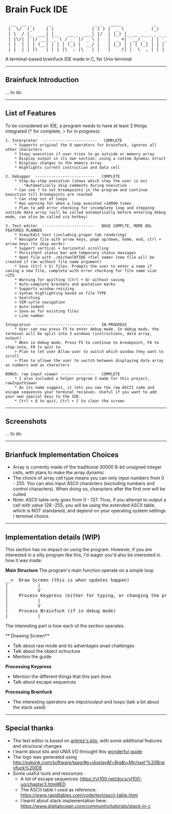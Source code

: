 # Brain Fuck IDE
<pre>
  __  __ _      _                _ _   ____            _        __            _      _____ _____  ______ 
 |  \/  (_)    | |              | ( ) |  _ \          (_)      / _|          | |    |_   _|  __ \|  ____|
 | \  / |_  ___| |__   __ _  ___| |/  | |_) |_ __ __ _ _ _ __ | |_ _   _  ___| | __   | | | |  | | |__   
 | |\/| | |/ __| '_ \ / _` |/ _ \ |   |  _ <| '__/ _` | | '_ \|  _| | | |/ __| |/ /   | | | |  | |  __|  
 | |  | | | (__| | | | (_| |  __/ |   | |_) | | | (_| | | | | | | | |_| | (__|   <   _| |_| |__| | |____ 
 |_|  |_|_|\___|_| |_|\__,_|\___|_|   |____/|_|  \__,_|_|_| |_|_|  \__,_|\___|_|\_\ |_____|_____/|______|
</pre>                                                                                                        
                                                                                                         

A terminal-based brainfuck IDE made in C, for Unix terminal

-----------------------------------------------------------------------------------------------------------------------------------------------------------------------
Brainfuck Introduction
-----------------------------------------------------------------------------------------------------------------------------------------------------------------------
... to do

-----------------------------------------------------------------------------------------------------------------------------------------------------------------------
List of Features
-----------------------------------------------------------------------------------------------------------------------------------------------------------------------
To be considered an IDE, a program needs to have at least 3 things integrated (* for complete, > for in progress):

    1. Interpreter  ------------------------   COMPLETE
        * Supports original the 8 operators for brainfuck, ignores all other characters
        * Stops execution if user tries to go outside or memory array
        * Display output in its own section, using a custom dynamic struct
        * Displays changes to the memory array
        * Highlights current instruction and data cell
        
    2. Debugger  --------------------------   COMPLETE
        * Step-by-step execution (shows which step the user is on)
            *Automatically skip comments during execution
        * Can use ? to set breakpoints in the program and continue exeuction till breakpoints are reached
        * Can step out of loops
        * Has warning for when a loop executed >10000 times
        > Plan to add error checking for incomplete loop and stepping outside data array (will be called automatically before entering debug mode, can also be called via hotkey)
        
    3. Text editor  -----------------------   BASE COMPLTE, MORE QOL FEATURES PLANNED
        * View/Edit text (includnig proper tab rendering)
        * Navigate file with arrow keys, page up/down, home, end, ctrl + arrow keys (to skip words)
        * Support vertical + horizontal scrolling
        * Persistent status bar and temporary status messages
        * Open file with ./michaelBfIDE <fiel name> (new file will be created if ran without file name argument)
        * Save (Ctrl + S) files. Prompts the user to enter a name if saving a new file, complete with error checking for file name size >255
        * Warning for quitting (Ctrl + Q) without saving
        * Auto-complete brackets and quotation marks
        * Supports window-reiszing
        > Syntax highlighting based on file TYPE
        > Searching
        > VIM-sytle navigation
        > Auto-indent
        > Save-as for existing files
        > Line number
        
    Integration  --------------------------   IN-PROGRESS
        * User can now press F5 to enter debug mode. In debug mode, the terminal will be split into 3 windows (instructions, data array, output)
        * When in debug mode. Press F5 to continue to breakpoint, F6 to step-into, F8 to quit to 
        > Plan to let user Allow user to switch which window they want to scroll
        > Plan to allowe the user to switch between displaying data array as numbers and as characters
    
    BONUS: raw input viewer ---------------   COMPLETE
        * I also included a helper program I made for this project, rawInputViewer
        * As its name suggest, it lets you see the raw ASCII code and escape sequences your terminal recieves. Useful if you want to add your own special keys to the IDE. 
        * Ctrl + Q to quit, Ctrl + C to clear the screen
        
-----------------------------------------------------------------------------------------------------------------------------------------------------------------------
Screenshots
-----------------------------------------------------------------------------------------------------------------------------------------------------------------------
... to do

-----------------------------------------------------------------------------------------------------------------------------------------------------------------------
Brianfuck Implementation Choices
-----------------------------------------------------------------------------------------------------------------------------------------------------------------------
- Array is currently made of the traditional 30000 8-bit unsigned integer cells, with plans to make the array dynamic
- The choice of array cell type means you can only input numbers from 0 - 255. You can also input ASCII characters (excluding numbers and control characters). When doing so, characters after the first one will be culled. 
- Note: ASCII table only goes from 0 - 127. Thus, if you attempt to output a cell with value 128 -255, you will be using the extended ASCII table, which is NOT standareid, and depend on your operating system settings / terminal choice. 

-----------------------------------------------------------------------------------------------------------------------------------------------------------------------
Implementation details (WIP)
-----------------------------------------------------------------------------------------------------------------------------------------------------------------------
This section has no impact on using the program. However, if you are interested in a silly program like this, I'd wager you'd also be interested in how it was made.

**Main Structure**
The program's main function operate on a simple loop
<pre>
__>  Draw Screen (this is when updates happen)
|           |
|           V
|    Process Keypress (either for typing, or changing the program's mode)
|           |
|           V
|    Process Brainfuck (if in debug mode)
|___________|
</pre>

The interesting part is how each of the section operates. 

** Drawing Screen**
- Talk about raw mode and its adventages anad challenges
- Talk about the object sctructure
- Mention the guide

**Processing Keypress**
- Mention the different things that this part does
- Talk about escape sequences

**Processing Brainfuck**
- The interesting operators are intput/output and loops (talk a bit about the stack used)

-----------------------------------------------------------------------------------------------------------------------------------------------------------------------
Special thanks
-----------------------------------------------------------------------------------------------------------------------------------------------------------------------
- The text editor is based on [antirez's kilo](http://antirez.com/news/108), with some additional features and structural changes
- I learnt about kilo and UNIX I/O throught this [wonderful guide](https://viewsourcecode.org/snaptoken/kilo/index.html)
- The logo was generated using http://patorjk.com/software/taag/#p=display&f=Big&t=Michael'%20Brainfuck%20IDE
- Some useful tools and resources:
    - A list of escape sequences: https://vt100.net/docs/vt100-ug/chapter3.html#ED
    - The ASCII table I used as reference: https://www.rapidtables.com/code/text/ascii-table.html
    - I learnt about stack implementation here: https://www.digitalocean.com/community/tutorials/stack-in-c
   
